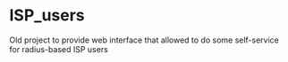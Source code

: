 # ISP_users
Old project to provide web interface that allowed to do some self-service for radius-based ISP users

